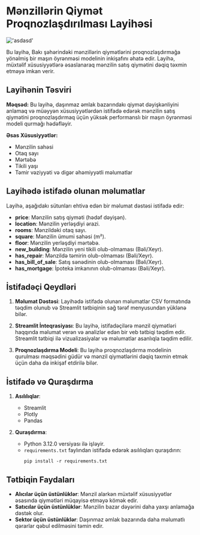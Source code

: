 # Mənzillərin Qiymət Proqnozlaşdırılması Layihəsi

!['asdasd'](https://www.investopedia.com/thmb/rkx-DcijTK4xDkm6DX45854cS6o=/1500x0/filters:no_upscale():max_bytes(150000):strip_icc()/TipsforUsingAIToBuyaHome-v1-c5ca80ec76b841ddaa0e436c8bd4bc26.png)

Bu layihə, Bakı şəhərindəki mənzillərin qiymətlərini proqnozlaşdırmağa yönəlmiş bir maşın öyrənməsi modelinin inkişafını əhatə edir. Layihə, müxtəlif xüsusiyyətlərə əsaslanaraq mənzilin satış qiymətini dəqiq təxmin etməyə imkan verir. 

## **Layihənin Təsviri**

**Məqsəd:** Bu layihə, daşınmaz əmlak bazarındakı qiymət dəyişkənliyini anlamaq və müəyyən xüsusiyyətlərdən istifadə edərək mənzilin satış qiymətini proqnozlaşdırmaq üçün yüksək performanslı bir maşın öyrənməsi modeli qurmağı hədəfləyir.

**Əsas Xüsusiyyətlər:**
- Mənzilin sahəsi
- Otaq sayı
- Mərtəbə
- Tikili yaşı
- Təmir vəziyyəti və digər əhəmiyyətli məlumatlar

## **Layihədə istifadə olunan məlumatlar**

Layihə, aşağıdakı sütunları ehtiva edən bir məlumat dəstəsi istifadə edir:

- **price**: Mənzilin satış qiyməti (hədəf dəyişən).
- **location**: Mənzilin yerləşdiyi ərazi.
- **rooms**: Mənzildəki otaq sayı.
- **square**: Mənzilin ümumi sahəsi (m²).
- **floor**: Mənzilin yerləşdiyi mərtəbə.
- **new_building**: Mənzilin yeni tikili olub-olmaması (Bəli/Xeyr).
- **has_repair**: Mənzildə təmirin olub-olmaması (Bəli/Xeyr).
- **has_bill_of_sale**: Satış sənədinin olub-olmaması (Bəli/Xeyr).
- **has_mortgage**: İpoteka imkanının olub-olmaması (Bəli/Xeyr).

## **İstifadəçi Qeydləri**

1. **Məlumat Dəstəsi**: Layihədə istifadə olunan məlumatlar CSV formatında təqdim olunub və Streamlit tətbiqinin sağ tərəf menyusundan yüklənə bilər.
   
2. **Streamlit İnteqrasiyası**: Bu layihə, istifadəçilərə mənzil qiymətləri haqqında məlumat verən və analizlər edən bir veb tətbiqi təqdim edir. Streamlit tətbiqi ilə vizualizasiyalar və məlumatlar asanlıqla təqdim edilir.

3. **Proqnozlaşdırma Modeli**: Bu layihə proqnozlaşdırma modelinin qurulması məqsədini güdür və mənzil qiymətlərini dəqiq təxmin etmək üçün daha da inkişaf etdirilə bilər.

## **İstifadə və Quraşdırma**

1. **Asılılıqlar**:
   - Streamlit
   - Plotly
   - Pandas

2. **Quraşdırma**:
   - Python 3.12.0 versiyası ilə işləyir.
   - `requirements.txt` faylından istifadə edərək asılılıqları quraşdırın:
     ```
     pip install -r requirements.txt
     ```

## **Tətbiqin Faydaları**

- **Alıcılar üçün üstünlüklər**: Mənzil alarkən müxtəlif xüsusiyyətlər əsasında qiymətləri müqayisə etməyə kömək edir.
- **Satıcılar üçün üstünlüklər**: Mənzilin bazar dəyərini daha yaxşı anlamağa dəstək olur.
- **Sektor üçün üstünlüklər**: Daşınmaz əmlak bazarında daha məlumatlı qərarlar qəbul edilməsini təmin edir.
